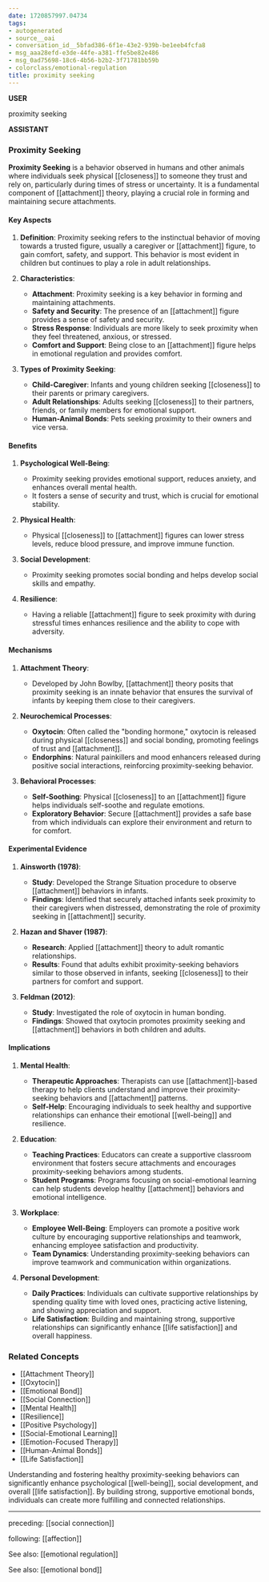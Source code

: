```yaml
---
date: 1720857997.04734
tags:
- autogenerated
- source__oai
- conversation_id__5bfad386-6f1e-43e2-939b-be1eeb4fcfa8
- msg_aaa28efd-e3de-44fe-a381-ffe5be82e486
- msg_0ad75698-18c6-4b56-b2b2-3f71781bb59b
- colorclass/emotional-regulation
title: proximity seeking
---
```


**USER**

proximity seeking


**ASSISTANT**

### Proximity Seeking

**Proximity Seeking** is a behavior observed in humans and other animals where individuals seek physical [[closeness]] to someone they trust and rely on, particularly during times of stress or uncertainty. It is a fundamental component of [[attachment]] theory, playing a crucial role in forming and maintaining secure attachments.

#### Key Aspects

1. **Definition**:
   Proximity seeking refers to the instinctual behavior of moving towards a trusted figure, usually a caregiver or [[attachment]] figure, to gain comfort, safety, and support. This behavior is most evident in children but continues to play a role in adult relationships.

2. **Characteristics**:
   - **Attachment**: Proximity seeking is a key behavior in forming and maintaining attachments.
   - **Safety and Security**: The presence of an [[attachment]] figure provides a sense of safety and security.
   - **Stress Response**: Individuals are more likely to seek proximity when they feel threatened, anxious, or stressed.
   - **Comfort and Support**: Being close to an [[attachment]] figure helps in emotional regulation and provides comfort.

3. **Types of Proximity Seeking**:
   - **Child-Caregiver**: Infants and young children seeking [[closeness]] to their parents or primary caregivers.
   - **Adult Relationships**: Adults seeking [[closeness]] to their partners, friends, or family members for emotional support.
   - **Human-Animal Bonds**: Pets seeking proximity to their owners and vice versa.

#### Benefits

1. **Psychological Well-Being**:
   - Proximity seeking provides emotional support, reduces anxiety, and enhances overall mental health.
   - It fosters a sense of security and trust, which is crucial for emotional stability.

2. **Physical Health**:
   - Physical [[closeness]] to [[attachment]] figures can lower stress levels, reduce blood pressure, and improve immune function.

3. **Social Development**:
   - Proximity seeking promotes social bonding and helps develop social skills and empathy.

4. **Resilience**:
   - Having a reliable [[attachment]] figure to seek proximity with during stressful times enhances resilience and the ability to cope with adversity.

#### Mechanisms

1. **Attachment Theory**:
   - Developed by John Bowlby, [[attachment]] theory posits that proximity seeking is an innate behavior that ensures the survival of infants by keeping them close to their caregivers.

2. **Neurochemical Processes**:
   - **Oxytocin**: Often called the "bonding hormone," oxytocin is released during physical [[closeness]] and social bonding, promoting feelings of trust and [[attachment]].
   - **Endorphins**: Natural painkillers and mood enhancers released during positive social interactions, reinforcing proximity-seeking behavior.

3. **Behavioral Processes**:
   - **Self-Soothing**: Physical [[closeness]] to an [[attachment]] figure helps individuals self-soothe and regulate emotions.
   - **Exploratory Behavior**: Secure [[attachment]] provides a safe base from which individuals can explore their environment and return to for comfort.

#### Experimental Evidence

1. **Ainsworth (1978)**:
   - **Study**: Developed the Strange Situation procedure to observe [[attachment]] behaviors in infants.
   - **Findings**: Identified that securely attached infants seek proximity to their caregivers when distressed, demonstrating the role of proximity seeking in [[attachment]] security.

2. **Hazan and Shaver (1987)**:
   - **Research**: Applied [[attachment]] theory to adult romantic relationships.
   - **Results**: Found that adults exhibit proximity-seeking behaviors similar to those observed in infants, seeking [[closeness]] to their partners for comfort and support.

3. **Feldman (2012)**:
   - **Study**: Investigated the role of oxytocin in human bonding.
   - **Findings**: Showed that oxytocin promotes proximity seeking and [[attachment]] behaviors in both children and adults.

#### Implications

1. **Mental Health**:
   - **Therapeutic Approaches**: Therapists can use [[attachment]]-based therapy to help clients understand and improve their proximity-seeking behaviors and [[attachment]] patterns.
   - **Self-Help**: Encouraging individuals to seek healthy and supportive relationships can enhance their emotional [[well-being]] and resilience.

2. **Education**:
   - **Teaching Practices**: Educators can create a supportive classroom environment that fosters secure attachments and encourages proximity-seeking behaviors among students.
   - **Student Programs**: Programs focusing on social-emotional learning can help students develop healthy [[attachment]] behaviors and emotional intelligence.

3. **Workplace**:
   - **Employee Well-Being**: Employers can promote a positive work culture by encouraging supportive relationships and teamwork, enhancing employee satisfaction and productivity.
   - **Team Dynamics**: Understanding proximity-seeking behaviors can improve teamwork and communication within organizations.

4. **Personal Development**:
   - **Daily Practices**: Individuals can cultivate supportive relationships by spending quality time with loved ones, practicing active listening, and showing appreciation and support.
   - **Life Satisfaction**: Building and maintaining strong, supportive relationships can significantly enhance [[life satisfaction]] and overall happiness.

### Related Concepts

- [[Attachment Theory]]
- [[Oxytocin]]
- [[Emotional Bond]]
- [[Social Connection]]
- [[Mental Health]]
- [[Resilience]]
- [[Positive Psychology]]
- [[Social-Emotional Learning]]
- [[Emotion-Focused Therapy]]
- [[Human-Animal Bonds]]
- [[Life Satisfaction]]

Understanding and fostering healthy proximity-seeking behaviors can significantly enhance psychological [[well-being]], social development, and overall [[life satisfaction]]. By building strong, supportive emotional bonds, individuals can create more fulfilling and connected relationships.


---

preceding: [[social connection]]  


following: [[affection]]

See also: [[emotional regulation]]


See also: [[emotional bond]]